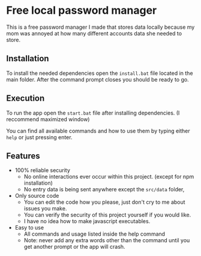 # Free local password manager

This is a free password manager I made that stores data locally because my mom was annoyed at how many different accounts data she needed to store.

## Installation

To install the needed dependencies open the `install.bat` file located in the main folder.
After the command prompt closes you should be ready to go.

## Execution

To run the app open the `start.bat` file after installing dependencies. (I reccommend maximized window)

You can find all available commands and how to use them by typing either `help` or just pressing enter.

## Features

- 100% reliable security
  - No online interactions ever occur within this project. (except for npm installation)
  - No entry data is being sent anywhere except the `src/data` folder,
- Only source code
  - You can edit the code how you please, just don't cry to me about issues you make.
  - You can verify the security of this project yourself if you would like.
  - I have no idea how to make javascript executables.
- Easy to use
  - All commands and usage listed inside the help command
  - Note: never add any extra words other than the command until you get another prompt or the app will crash.
